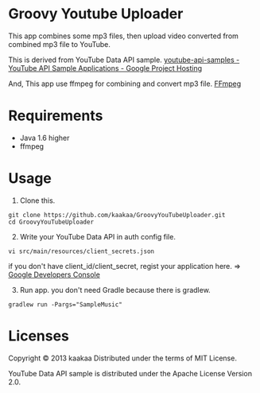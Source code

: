 Groovy Youtube Uploader
=======================

This app combines some mp3 files, then upload video converted from combined mp3 file to YouTube.

This is derived from YouTube Data API sample.
[youtube-api-samples - YouTube API Sample Applications - Google Project Hosting](https://code.google.com/p/youtube-api-samples/source/browse/#git%2Fsamples%2Fjava%2Fyoutube-cmdline-uploadvideo-sample "youtube-api-samples - YouTube API Sample Applications - Google Project Hosting")

And, This app use ffmpeg for combining and convert mp3 file.
[FFmpeg](http://www.ffmpeg.org/ "FFmpeg")

Requirements
============

* Java 1.6 higher
* ffmpeg

Usage
=====

1. Clone this.

```
git clone https://github.com/kaakaa/GroovyYouTubeUploader.git
cd GroovyYouTubeUploader
```

2. Write your YouTube Data API in auth config file.

```
vi src/main/resources/client_secrets.json
```

if you don't have client_id/client_secret, regist your application here. 
  => [Google Developers Console](https://code.google.com/apis/console/?api=youtube "Google Developers Console")


3. Run app. you don't need Gradle because there is gradlew.

```
gradlew run -Pargs="SampleMusic"
```

Licenses
========

Copyright © 2013 kaakaa Distributed under the terms of MIT License.

YouTube Data API sample is distributed under the Apache License Version 2.0.
